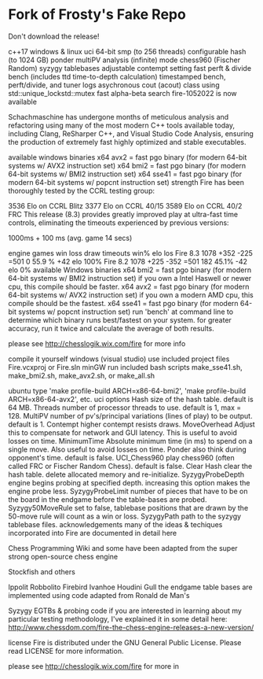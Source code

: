 # Fork of Frosty's Fake Repo
Don't download the release!

c++17
windows & linux
uci
64-bit
smp (to 256 threads)
configurable hash (to 1024 GB)
ponder
multiPV
analysis (infinite) mode
chess960 (Fischer Random)
syzygy tablebases
adjustable contempt setting
fast perft & divide
bench (includes ttd time-to-depth calculation)
timestamped bench, perft/divide, and tuner logs
asychronous cout (acout) class using std::unique_lockstd::mutex
fast alpha-beta search
fire-1052022 is now available

Schachmaschine has undergone months of meticulous analysis and refactoring using many of the most modern C++ tools available today, including Clang, ReSharper C++, and Visual Studio Code Analysis, ensuring the production of extremely fast highly optimized and stable executables.

available windows binaries
x64 avx2 = fast pgo binary (for modern 64-bit systems w/ AVX2 instruction set)
x64 bmi2 = fast pgo binary (for modern 64-bit systems w/ BMI2 instruction set)
x64 sse41 = fast pgo binary (for modern 64-bit systems w/ popcnt instruction set)
strength
Fire has been thoroughly tested by the CCRL testing group:

3536 Elo on CCRL Blitz
3377 Elo on CCRL 40/15
3589 Elo on CCRL 40/2 FRC
This release (8.3) provides greatly improved play at ultra-fast time controls, eliminating the timeouts experienced by previous versions:

1000ms + 100 ms (avg. game 14 secs)

engine	games	win	loss	draw	timeouts	win%	elo	los
Fire 8.3	1078	+352	-225	=501	0	55.9 %	+42 elo	100%
Fire 8.2	1078	+225	-352	=501	182	45.1%	-42 elo	0%
available Windows binaries
x64 bmi2 = fast pgo binary (for modern 64-bit systems w/ BMI2 instruction set) if you own a Intel Haswell or newer cpu, this compile should be faster.
x64 avx2 = fast pgo binary (for modern 64-bit systems w/ AVX2 instruction set) if you own a modern AMD cpu, this compile should be the fastest.
x64 sse41 = fast pgo binary (for modern 64-bit systems w/ popcnt instruction set)
run 'bench' at command line to determine which binary runs best/fastest on your system. for greater accuracy, run it twice and calculate the average of both results.

please see http://chesslogik.wix.com/fire for more info

compile it yourself
windows (visual studio) use included project files Fire.vcxproj or Fire.sln
minGW run included bash scripts make_sse41.sh, make_bmi2.sh, make_avx2.sh, or make_all.sh

ubuntu type 'make profile-build ARCH=x86-64-bmi2', 'make profile-build ARCH=x86-64-avx2', etc.
uci options
Hash size of the hash table. default is 64 MB.
Threads number of processor threads to use. default is 1, max = 128.
MultiPV number of pv's/principal variations (lines of play) to be output. default is 1.
Contempt higher contempt resists draws.
MoveOverhead Adjust this to compensate for network and GUI latency. This is useful to avoid losses on time.
MinimumTime Absolute minimum time (in ms) to spend on a single move. Also useful to avoid losses on time.
Ponder also think during opponent's time. default is false.
UCI_Chess960 play chess960 (often called FRC or Fischer Random Chess). default is false.
Clear Hash clear the hash table. delete allocated memory and re-initialize.
SyzygyProbeDepth engine begins probing at specified depth. increasing this option makes the engine probe less.
SyzygyProbeLimit number of pieces that have to be on the board in the endgame before the table-bases are probed.
Syzygy50MoveRule set to false, tablebase positions that are drawn by the 50-move rule will count as a win or loss.
SyzygyPath path to the syzygy tablebase files.
acknowledgements
many of the ideas & techiques incorporated into Fire are documented in detail here

Chess Programming Wiki
and some have been adapted from the super strong open-source chess engine

Stockfish
and others

Ippolit
Robbolito
Firebird
Ivanhoe
Houdini
Gull
the endgame table bases are implemented using code adapted from Ronald de Man's

Syzygy EGTBs & probing code
if you are interested in learning about my particular testing methodology, I've explained it in some detail here: http://www.chessdom.com/fire-the-chess-engine-releases-a-new-version/

license
Fire is distributed under the GNU General Public License. Please read LICENSE for more information.

please see http://chesslogik.wix.com/fire for more in
